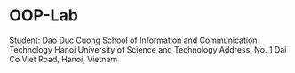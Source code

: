 OOP-Lab
=======

Student: Dao Duc Cuong
School of Information and Communication Technology
Hanoi University of Science and Technology
Address: No. 1 Dai Co Viet Road, Hanoi, Vietnam
